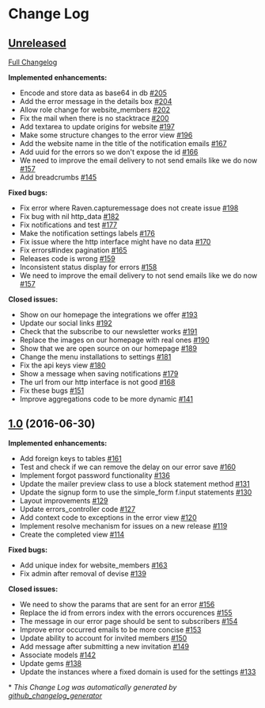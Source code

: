 # Change Log

## [Unreleased](https://github.com/EpicCoders/epiclogger/tree/HEAD)

[Full Changelog](https://github.com/EpicCoders/epiclogger/compare/1.0...HEAD)

**Implemented enhancements:**

- Encode and store data as base64 in db [\#205](https://github.com/EpicCoders/epiclogger/issues/205)
- Add the error message in the details box [\#204](https://github.com/EpicCoders/epiclogger/issues/204)
- Allow role change for website\_members [\#202](https://github.com/EpicCoders/epiclogger/issues/202)
- Fix the mail when there is no stacktrace [\#200](https://github.com/EpicCoders/epiclogger/issues/200)
- Add textarea to update origins for website [\#197](https://github.com/EpicCoders/epiclogger/issues/197)
- Make some structure changes to the error view [\#196](https://github.com/EpicCoders/epiclogger/issues/196)
- Add the website name in the title of the notification emails [\#167](https://github.com/EpicCoders/epiclogger/issues/167)
- Add uuid for the errors so we don't expose the id [\#166](https://github.com/EpicCoders/epiclogger/issues/166)
- We need to improve the email delivery to not send emails like we do now [\#157](https://github.com/EpicCoders/epiclogger/issues/157)
- Add breadcrumbs [\#145](https://github.com/EpicCoders/epiclogger/issues/145)

**Fixed bugs:**

- Fix error where Raven.capturemessage does not create issue [\#198](https://github.com/EpicCoders/epiclogger/issues/198)
- Fix bug with nil http\_data [\#182](https://github.com/EpicCoders/epiclogger/issues/182)
- Fix notifications and test [\#177](https://github.com/EpicCoders/epiclogger/issues/177)
- Make the notification settings labels [\#176](https://github.com/EpicCoders/epiclogger/issues/176)
- Fix issue where the http interface might have no data [\#170](https://github.com/EpicCoders/epiclogger/issues/170)
- Fix errors\#index pagination [\#165](https://github.com/EpicCoders/epiclogger/issues/165)
- Releases code is wrong [\#159](https://github.com/EpicCoders/epiclogger/issues/159)
- Inconsistent status display for errors [\#158](https://github.com/EpicCoders/epiclogger/issues/158)
- We need to improve the email delivery to not send emails like we do now [\#157](https://github.com/EpicCoders/epiclogger/issues/157)

**Closed issues:**

- Show on our homepage the integrations we offer [\#193](https://github.com/EpicCoders/epiclogger/issues/193)
- Update our social links [\#192](https://github.com/EpicCoders/epiclogger/issues/192)
- Check that the subscribe to our newsletter works [\#191](https://github.com/EpicCoders/epiclogger/issues/191)
- Replace the images on our homepage with real ones [\#190](https://github.com/EpicCoders/epiclogger/issues/190)
- Show that we are open source on our homepage [\#189](https://github.com/EpicCoders/epiclogger/issues/189)
- Change the menu installations to settings [\#181](https://github.com/EpicCoders/epiclogger/issues/181)
- Fix the api keys view [\#180](https://github.com/EpicCoders/epiclogger/issues/180)
- Show a message when saving notifications [\#179](https://github.com/EpicCoders/epiclogger/issues/179)
- The url from our http interface is not good [\#168](https://github.com/EpicCoders/epiclogger/issues/168)
- Fix these bugs [\#151](https://github.com/EpicCoders/epiclogger/issues/151)
- Improve aggregations code to be more dynamic [\#141](https://github.com/EpicCoders/epiclogger/issues/141)

## [1.0](https://github.com/EpicCoders/epiclogger/tree/1.0) (2016-06-30)
**Implemented enhancements:**

- Add foreign keys to tables [\#161](https://github.com/EpicCoders/epiclogger/issues/161)
- Test and check if we can remove the delay on our error save [\#160](https://github.com/EpicCoders/epiclogger/issues/160)
- Implement forgot password functionality [\#136](https://github.com/EpicCoders/epiclogger/issues/136)
- Update the mailer preview class to use a block statement method [\#131](https://github.com/EpicCoders/epiclogger/issues/131)
- Update the signup form to use the simple\_form f.input statements [\#130](https://github.com/EpicCoders/epiclogger/issues/130)
- Layout improvements [\#129](https://github.com/EpicCoders/epiclogger/issues/129)
- Update errors\_controller code [\#127](https://github.com/EpicCoders/epiclogger/issues/127)
- Add context code to exceptions in the error view [\#120](https://github.com/EpicCoders/epiclogger/issues/120)
- Implement resolve mechanism for issues on a new release [\#119](https://github.com/EpicCoders/epiclogger/issues/119)
- Create the completed view [\#114](https://github.com/EpicCoders/epiclogger/issues/114)

**Fixed bugs:**

- Add unique index for website\_members [\#163](https://github.com/EpicCoders/epiclogger/issues/163)
- Fix admin after removal of devise [\#139](https://github.com/EpicCoders/epiclogger/issues/139)

**Closed issues:**

- We need to show the params that are sent for an error [\#156](https://github.com/EpicCoders/epiclogger/issues/156)
- Replace the id from errors index with the errors occurences [\#155](https://github.com/EpicCoders/epiclogger/issues/155)
- The message in our error page should be sent to subscribers [\#154](https://github.com/EpicCoders/epiclogger/issues/154)
- Improve error occurred emails to be more concise  [\#153](https://github.com/EpicCoders/epiclogger/issues/153)
- Update ability to account for invited members [\#150](https://github.com/EpicCoders/epiclogger/issues/150)
- Add message after submitting a new invitation [\#149](https://github.com/EpicCoders/epiclogger/issues/149)
- Associate models [\#142](https://github.com/EpicCoders/epiclogger/issues/142)
- Update gems [\#138](https://github.com/EpicCoders/epiclogger/issues/138)
- Update the instances where a fixed domain is used for the settings [\#133](https://github.com/EpicCoders/epiclogger/issues/133)



\* *This Change Log was automatically generated by [github_changelog_generator](https://github.com/skywinder/Github-Changelog-Generator)*